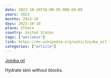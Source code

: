 ```yaml
---
date: 2023-10-10T16:00:59.000-04:00
years: 2023
months: 2023-10
days: 2023-10-10
place: Ithaca
country: United States
tags: ["wellness"]
link: https://en.wikipedia.org/wiki/Jojoba_oil
categories: ["article"]
---
```

[Jojoba oil](https://en.wikipedia.org/wiki/Jojoba_oil)

Hydrate skin without blocks.
